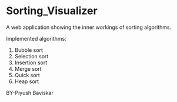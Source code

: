 # Sorting_Visualizer

A web application showing the inner workings of sorting algorithms.

Implemented algorithms:
1) Bubble sort
2) Selection sort
3) Insertion sort
4) Merge sort
5) Quick sort
6) Heap sort

BY-Piyush Baviskar


